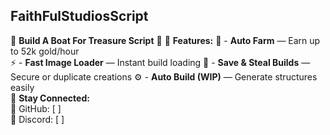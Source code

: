  ## FaithFulStudiosScript ##
🚢 **Build A Boat For Treasure Script** 🚢
🔧 **Features:**                         📌 - **Auto Farm** — Earn up to 52k         gold/hour  
⚡️ - **Fast Image Loader** — Instant build
loading                                  💾 - **Save & Steal Builds** — Secure or duplicate creations
⚙️ - **Auto Build (WIP)** — Generate structures easily  
📌 **Stay Connected:**  
🔗 GitHub: [ ]  
🔗 Discord: [ ]
